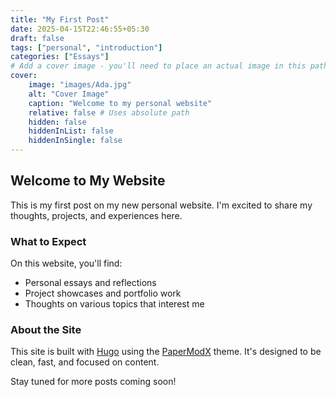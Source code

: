 ```yaml
---
title: "My First Post"
date: 2025-04-15T22:46:55+05:30
draft: false
tags: ["personal", "introduction"]
categories: ["Essays"]
# Add a cover image - you'll need to place an actual image in this path
cover:
    image: "images/Ada.jpg"
    alt: "Cover Image"
    caption: "Welcome to my personal website"
    relative: false # Uses absolute path
    hidden: false
    hiddenInList: false
    hiddenInSingle: false
---
```


## Welcome to My Website

This is my first post on my new personal website. I'm excited to share my thoughts, projects, and experiences here.

### What to Expect

On this website, you'll find:

- Personal essays and reflections
- Project showcases and portfolio work
- Thoughts on various topics that interest me

### About the Site

This site is built with [Hugo](https://gohugo.io/) using the [PaperModX](https://github.com/reorx/hugo-PaperModX) theme. It's designed to be clean, fast, and focused on content.

Stay tuned for more posts coming soon!
